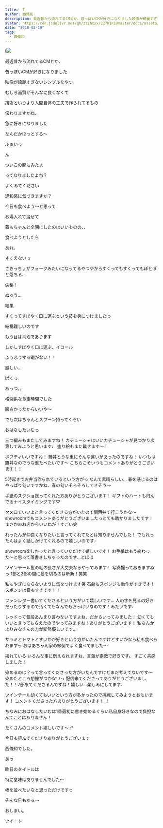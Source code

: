 ```yaml
---
title: ‎ ‎𐩢
author: 西條和
description: 最近昔から流れてるCMとか、昔っぽいCMが好きになりました映像が綺麗すぎないシンプルなやつむしろ画質がそんなに良くなくて技術というより人間自体の...
avatar: https://cdn.jsdelivr.net/gh/zzzhxxx/227WiKi@master/docs/assets/photo/avatar/nagomi.jpg
date: "2018-02-19"
tags:
  - 西條和
---
```


!![](https://cdn.jsdelivr.net/gh/zzzhxxx/227WiKi-image@master/blog-image/nagomi-2018-02-19_1.jpg)







最近昔から流れてるCMとか、




昔っぽいCMが好きになりました





映像が綺麗すぎないシンプルなやつ






むしろ画質がそんなに良くなくて




技術というより人間自体の工夫で作られてるもの






伝わりますかね、







急に好きになりました





なんだかほっとする〜






ふぁいっ









ん




ついこの間もみたよ





ってなりましたよね？







よくみてください






違和感に気づきますか？








今日も食べよう〜と思って





お湯入れて混ぜて




蓋もちゃんと全開にしたのはいいものの、、





食べようとしたら




あれ、




すくえないっ





さきっちょがフォークみたいになってるやつやからすくってもすくってもぽとぽと落ちる…






失格！







ぬあう…








結果






すくってすばやく口に運ぶという技を身につけましたっ






結構難しいのです






もう目は真剣であります






しかしすばやく口に運ぶ、イコール





ふうふうする暇がない！！





厳しい…





ぱくっ





あっつ。。






格闘系な食事時間でした






面白かったからいいや〜







でも次はちゃんとスプーン持ってくぞい









おはなしたいむっ




三つ編みもまたしてみますね！
カチューシャはいいカチューシャが見つかり次第してみようと思います♩
塗り絵もまた載せます〜！





ボブディいいですね！
鰻丼とうな重にそんな違いがあったのですね！
いつもは鰻丼なのでうな重たべたいです〜
こちらこそいつもコメントありがとうございます！！





5時起きでお弁当作られているという方がっ
なんて素晴らしい…
春を感じるのはやっぱり匂いですかね、春の匂いそろそろしてきそう〜






手紙のスクショ送ってくれた方ありがとうございます！
ギフトのハートも飛んでるナイスタイミングです♡




タメ口でいいよと言ってくださる方がいたので関西弁で行こうかな〜
showroomでもコメントありがとうございましたっとても助かりましたです！
まさかのお店からいいねが！すごい笑





れったんが仲良くなりたいと言ってくれてたとは知りませんでした！
でもれったんはよく話しかけてくれるので嬉しいのです♩



showroom楽しかったと言っていただけて嬉しいです！
お手紙はもう終わった〜と思って落書きしちゃったのです…とほほ





ツインテール髪の毛の長さが大丈夫ならやってみます！
写真撮っておきますねっ
1部と2部の間に髪を切るのは斬新！笑笑





私もやぎにならないように気をつけます笑
石鹸もスポンジも動作がすきです！スポンジは音もすきです！！





ファンレター書いてくださるという方がいて嬉しいです…
人の字を見るの好きだったりするので汚くてもなんでもおっけいなのです！みたいです♩




レッドって普段あんまり言わないですよね、だからいってみました！
幼くてもいいと言ってもらえたのでやってみますね！ありがとうございます！
私なんかよりみなさんの方が断然優しいです…





サラミとトマトとすいかが好きという方がいたんですけどすいかなら私も食べられますっ
おばあちゃん家の縁側でよく食べてました〜



揺れている
いろんな事に例えられますね、言葉が素敵で好きです。
すごく共感しました！




染めるのは？って言ってくださった方がいたんですけどまだ考えてないです〜
染めたところ想像がつかないっ
配信来てくださってありがとうございました！！7部来てくださるんですね！嬉しい…楽しみにしてます♩






ツインテール幼くてもいいという方が多かったので挑戦してみようとおもいます！
コメントくださった方ありがとうございます！
！









ちなみにおはなしたいむは1番最初に書き始めるぐらい私自身好きなので負担なんてことはありません！




たくさんのコメント嬉しいです〜.:*






今日も読んでくださりありがとうございます





西條和でした。





あっ



昨日のタイトルは






特に意味はありませんでした〜






棒を並べたいなと思っただけですっ







そんな日もある〜





おしまい。


ツイート



